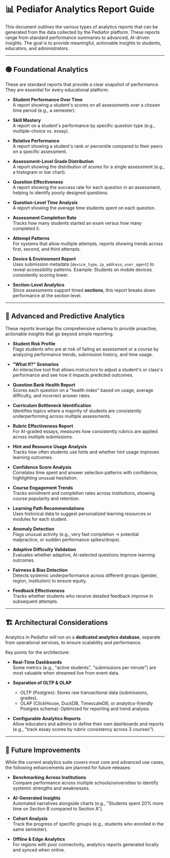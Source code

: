 # 📊 Pediafor Analytics Report Guide

This document outlines the various types of analytics reports that can be generated from the data collected by the Pediafor platform. These reports range from standard performance summaries to advanced, AI-driven insights. The goal is to provide meaningful, actionable insights to students, educators, and administrators.

---

## 🟢 Foundational Analytics

These are standard reports that provide a clear snapshot of performance. They are essential for every educational platform.

- **Student Performance Over Time**  
  A report showing a student's scores on all assessments over a chosen time period (e.g., a semester).

- **Skill Mastery**  
  A report on a student's performance by specific question type (e.g., multiple-choice vs. essay).

- **Relative Performance**  
  A report showing a student's rank or percentile compared to their peers on a specific assessment.

- **Assessment-Level Grade Distribution**  
  A report showing the distribution of scores for a single assessment (e.g., a histogram or bar chart).

- **Question Effectiveness**  
  A report showing the success rate for each question in an assessment, helping to identify poorly designed questions.

- **Question-Level Time Analysis**  
  A report showing the average time students spent on each question.

- **Assessment Completion Rate**  
  Tracks how many students started an exam versus how many completed it.

- **Attempt Patterns**  
  For systems that allow multiple attempts, reports showing trends across first, second, and third attempts.

- **Device & Environment Report**  
  Uses submission metadata (`device_type`, `ip_address`, `user_agent`) to reveal accessibility patterns. Example: Students on mobile devices consistently scoring lower.

- **Section-Level Analytics**  
  Since assessments support timed **sections**, this report breaks down performance at the section level.

---

## 🔮 Advanced and Predictive Analytics

These reports leverage the comprehensive schema to provide proactive, actionable insights that go beyond simple reporting.

- **Student Risk Profile**  
  Flags students who are at risk of failing an assessment or a course by analyzing performance trends, submission history, and time usage.

- **"What If?" Scenarios**  
  An interactive tool that allows instructors to adjust a student's or class's performance and see how it impacts predicted outcomes.

- **Question Bank Health Report**  
  Scores each question on a "health index" based on usage, average difficulty, and incorrect answer rates.

- **Curriculum Bottleneck Identification**  
  Identifies topics where a majority of students are consistently underperforming across multiple assessments.

- **Rubric Effectiveness Report**  
  For AI-graded essays, measures how consistently rubrics are applied across multiple submissions.

- **Hint and Resource Usage Analysis**  
  Tracks how often students use hints and whether hint usage improves learning outcomes.

- **Confidence Score Analysis**  
  Correlates time spent and answer selection patterns with confidence, highlighting unusual hesitation.

- **Course Engagement Trends**  
  Tracks enrollment and completion rates across institutions, showing course popularity and retention.

- **Learning Path Recommendations**  
  Uses historical data to suggest personalized learning resources or modules for each student.

- **Anomaly Detection**  
  Flags unusual activity (e.g., very fast completion → potential malpractice, or sudden performance spikes/drops).

- **Adaptive Difficulty Validation**  
  Evaluates whether adaptive, AI-selected questions improve learning outcomes.

- **Fairness & Bias Detection**  
  Detects systemic underperformance across different groups (gender, region, institution) to ensure equity.

- **Feedback Effectiveness**  
  Tracks whether students who receive detailed feedback improve in subsequent attempts.

---

## 🏗️ Architectural Considerations

Analytics in Pediafor will run on a **dedicated analytics database**, separate from operational services, to ensure scalability and performance.  

Key points for the architecture:

- **Real-Time Dashboards**  
  Some metrics (e.g., "active students", "submissions per minute") are most valuable when streamed live from event data.

- **Separation of OLTP & OLAP**  
  - OLTP (Postgres): Stores raw transactional data (submissions, grades).  
  - OLAP (ClickHouse, DuckDB, TimescaleDB, or analytics-friendly Postgres schema): Optimized for reporting and trend analysis.  

- **Configurable Analytics Reports**  
  Allow educators and admins to define their own dashboards and reports (e.g., "track essay scores by rubric consistency across 3 courses").

---

## 🚀 Future Improvements

While the current analytics suite covers most core and advanced use cases, the following enhancements are planned for future releases:

- **Benchmarking Across Institutions**  
  Compare performance across multiple schools/universities to identify systemic strengths and weaknesses.

- **AI-Generated Insights**  
  Automated narratives alongside charts (e.g., "Students spent 20% more time on Section B compared to Section A").

- **Cohort Analysis**  
  Track the progress of specific groups (e.g., students who enrolled in the same semester).

- **Offline & Edge Analytics**  
  For regions with poor connectivity, analytics reports generated locally and synced when online.

